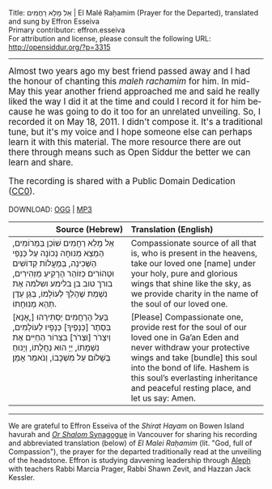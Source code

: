 <html>
<head></head>
<body>
Title: אֵל מָלֵא רַחֲמִים | El Malé Raḥamim (Prayer for the Departed), translated and sung by Effron Esseiva<br />
Primary contributor: effron.esseiva<br />
For attribution and license, please consult the following URL: <a href="http://opensiddur.org/?p=3315">http://opensiddur.org/?p=3315</a>
<p />
<hr />

<div class="english" lang="en" style="font-size: 1.2em;">
Almost two years ago my best friend passed away and I had the honour of chanting this <em>maleh rachamim</em> for him. In mid-May this year another friend approached me and said he really liked the way I did it at the time and could I record it for him because he was going to do it too for an unrelated unveiling. So, I recorded it on May 18, 2011. I didn't compose it. It's a traditional tune, but it's my voice and I hope someone else can perhaps learn it with this material. The more resource there are out there through means such as Open Siddur the better we can learn and share.

The recording is shared with a Public Domain Dedication (<a href="http://creativecommons.org/publicdomain/zero/1.0/">CC0</a>).
</div>

DOWNLOAD: <a href="https://opensiddur.org/wp-content/uploads/2011/06/Effron-Esseiva-El-Maleh-Rachamim.ogg">OGG</a> | <a href="https://opensiddur.org/wp-content/uploads/2011/06/Effron-Esseiva-El-Maleh-Rachamim.mp3">MP3</a>

<table style="margin-left: auto;margin-right: auto;" class="draggable">
<thead><tr><th id="x" style="text-align: right;">Source (Hebrew)</th><th style="text-align: left;">Translation (English)</th></tr></thead>
<tbody>
<tr><td style="vertical-align:top;">
<div class="liturgy" lang="he">
אֵל מָלֵא רַחֲמִים שׁוֹכֵן בַּמְּרוֹמִים,
הַמְצֵא מְנוּחָה נְכוֹנָה עַל כַּנְפֵי הַשְּׁכִינָה,
בְּמַעֲלוֹת קְדוֹשִׁים וּטְהוֹרִים
כְּזוֹהַר הָרָקִיעַ מַזְהִירִים,
בורך טוב בן בלימע ושלמה אֶת נִשְׁמַת
שֶׁהָלַךְ לְעוֹלָמוֹ, בְּגַן עֵדֶן תְּהֵא מְנוּחָתוֹ.
</span></div></td>
 
<td style="vertical-align:top;" width="53%"><div class="english" lang="en">
Compassionate source of all that is,
who is present in the heavens,
take our loved one [name]
under your holy, pure and glorious wings
that shine like the sky,
as we provide charity
in the name of the soul of our loved one.
</td></tr><tr>
<td style="vertical-align:top;" width="46%">
<div class="liturgy" lang="he">
[אָנָא,] בַּעַל הָרַחֲמִים יַסְתִּירֵהוּ
בְּסֵתֶר [כְּנָפֶיךָ] כְּנָפָיו לְעוֹלָמִים,
וְיִצְרֹר [וּצְרֹר] בִּצְרוֹר הַחַיִּים
אֶת נִשְׁמָתוֹ, יְיָ הוּא נַחֲלָתוֹ,
וְיָנוּחַ בְּשָׁלוֹם עַל מִשְׁכָּבוֹ, וְנֹאמַר אָמֵן׃
</span></div></td>
 
<td style="vertical-align:top;" width="53%"><div class="english" lang="en">
[Please] Compassionate one, 
provide rest for the soul of our loved one in Ga’an Eden 
and never withdraw your protective wings and take [bundle] 
this soul into the bond of life. Hashem is this soul’s 
everlasting inheritance and peaceful resting place, 
and let us say: Amen. 
</td>
</tr>
</tbody></table>

<hr />

We are grateful to Effron Esseiva of the <em>Shirat Hayam</em> on Bowen Island havurah and <a href="http://www.orshalom.ca/"><em>Or Shalom</em> Synagogue</a> in Vancouver for sharing his recording and abbreviated translation (below) of <em>El Malei Raḥamim</em> (lit. "God, full of Compassion"), the prayer for the departed traditionally read at the unveiling of the headstone. Effron is studying davvening leadership through <a href="http://aleph.org/">Aleph</a> with teachers Rabbi Marcia Prager, Rabbi Shawn Zevit, and Hazzan Jack Kessler.
</body>
</html>